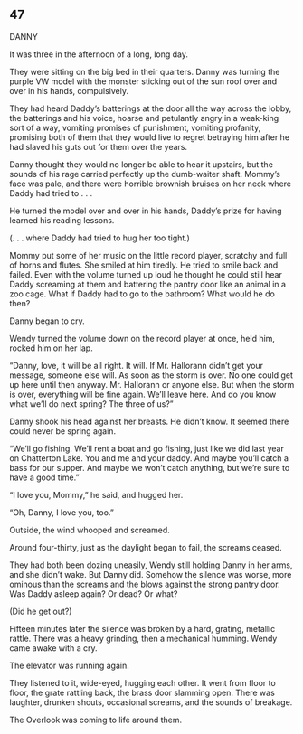 ## 47

DANNY

It was three in the afternoon of a long, long day.

They were sitting on the big bed in their quarters. Danny was turning the purple VW model with the monster sticking out of the sun roof over and over in his hands, compulsively.

They had heard Daddy’s batterings at the door all the way across the lobby, the batterings and his voice, hoarse and petulantly angry in a weak-king sort of a way, vomiting promises of punishment, vomiting profanity, promising both of them that they would live to regret betraying him after he had slaved his guts out for them over the years.

Danny thought they would no longer be able to hear it upstairs, but the sounds of his rage carried perfectly up the dumb-waiter shaft. Mommy’s face was pale, and there were horrible brownish bruises on her neck where Daddy had tried to . . .

He turned the model over and over in his hands, Daddy’s prize for having learned his reading lessons.

(. . . where Daddy had tried to hug her too tight.)

Mommy put some of her music on the little record player, scratchy and full of horns and flutes. She smiled at him tiredly. He tried to smile back and failed. Even with the volume turned up loud he thought he could still hear Daddy screaming at them and battering the pantry door like an animal in a zoo cage. What if Daddy had to go to the bathroom? What would he do then?

Danny began to cry.

Wendy turned the volume down on the record player at once, held him, rocked him on her lap.

“Danny, love, it will be all right. It will. If Mr. Hallorann didn’t get your message, someone else will. As soon as the storm is over. No one could get up here until then anyway. Mr. Hallorann or anyone else. But when the storm is over, everything will be fine again. We’ll leave here. And do you know what we’ll do next spring? The three of us?”

Danny shook his head against her breasts. He didn’t know. It seemed there could never be spring again.

“We’ll go fishing. We’ll rent a boat and go fishing, just like we did last year on Chatterton Lake. You and me and your daddy. And maybe you’ll catch a bass for our supper. And maybe we won’t catch anything, but we’re sure to have a good time.”

“I love you, Mommy,” he said, and hugged her.

“Oh, Danny, I love you, too.”

Outside, the wind whooped and screamed.



Around four-thirty, just as the daylight began to fail, the screams ceased.

They had both been dozing uneasily, Wendy still holding Danny in her arms, and she didn’t wake. But Danny did. Somehow the silence was worse, more ominous than the screams and the blows against the strong pantry door. Was Daddy asleep again? Or dead? Or what?

(Did he get out?)

Fifteen minutes later the silence was broken by a hard, grating, metallic rattle. There was a heavy grinding, then a mechanical humming. Wendy came awake with a cry.

The elevator was running again.

They listened to it, wide-eyed, hugging each other. It went from floor to floor, the grate rattling back, the brass door slamming open. There was laughter, drunken shouts, occasional screams, and the sounds of breakage.

The Overlook was coming to life around them.





